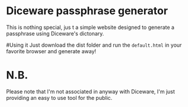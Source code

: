 # Diceware passphrase generator
This is nothing special, jus t a simple website designed to generate a passphrase using Diceware's dictonary.

#Using it
Just download the dist folder and run the `default.html` in your favorite browser and generate away!

# N.B.
Please note that I'm not associated in anyway with Diceware, I'm just providing an easy to use tool for the public.